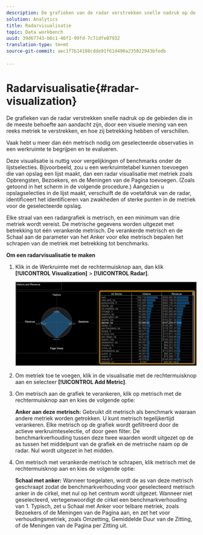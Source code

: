 ```yaml
---
description: De grafieken van de radar verstrekken snelle nadruk op de gebieden die in de meeste behoefte aan aandacht zijn, door een visuele mening van een reeks metriek te verstrekken, en hoe zij betrekking hebben of verschillen.
solution: Analytics
title: Radarvisualisatie
topic: Data workbench
uuid: 39d67743-b6c1-46f1-99fd-7c71dfe07932
translation-type: tm+mt
source-git-commit: aec1f7b14198cdde91f61d490a235022943bfedb

---
```



# Radarvisualisatie{#radar-visualization}

De grafieken van de radar verstrekken snelle nadruk op de gebieden die in de meeste behoefte aan aandacht zijn, door een visuele mening van een reeks metriek te verstrekken, en hoe zij betrekking hebben of verschillen.

Vaak hebt u meer dan één metrisch nodig om geselecteerde observaties in een werkruimte te begrijpen en te evalueren.

Deze visualisatie is nuttig voor vergelijkingen of benchmarks onder de lijstselecties. Bijvoorbeeld, zou u een werkruimtetabel kunnen toevoegen die van opslag een lijst maakt, dan een radar visualisatie met metriek zoals Opbrengsten, Bezoekers, en de Meningen van de Pagina toevoegen. (Zoals getoond in het scherm in de volgende procedure.) Aangezien u opslagselecties in de lijst maakt, verschuift de de voetafdruk van de radar, identificeert het identificeren van zwakheden of sterke punten in de metriek voor de geselecteerde opslag.

Elke straal van een radargrafiek is metrisch, en een minimum van drie metriek wordt vereist. De metrische gegevens worden uitgezet met betrekking tot één verankerde metrisch. De verankerde metrisch en de Schaal aan de parameter van het Anker voor elke metrisch bepalen het schrapen van de metriek met betrekking tot benchmarks.

**Om een radarvisualisatie te maken**

1. Klik in de Werkruimte met de rechtermuisknop aan, dan klik **[!UICONTROL Visualization]** > **[!UICONTROL Radar]**.

   ![](assets/client-rad.png)

1. Om metriek toe te voegen, klik in de visualisatie met de rechtermuisknop aan en selecteer **[!UICONTROL Add Metric]**.
1. Om metrisch aan de grafiek te verankeren, klik op metrisch met de rechtermuisknop aan en kies de volgende optie:

   **Anker aan deze metrisch:** Gebruikt dit metrisch als benchmark waaraan andere metriek worden getrokken. U kunt metrisch tegelijkertijd verankeren. Elke metrisch op de grafiek wordt gefiltreerd door de actieve werkruimteselectie, of door geen filter. De benchmarkverhouding tussen deze twee waarden wordt uitgezet op de as tussen het middelpunt van de grafiek en de metrische naam op de radar. Nul wordt uitgezet in het midden.

1. Om metrisch met verankerde metrisch te schrapen, klik metrisch met de rechtermuisknop aan en kies de volgende optie:

   **Schaal met anker:** Wanneer toegelaten, wordt de as van deze metrisch geschraapt zodat de benchmarkverhouding voor geselecteerd metrisch anker in de cirkel, met nul op het centrum wordt uitgezet. Wanneer niet geselecteerd, vertegenwoordigt de cirkel een benchmarkverhouding van 1. Typisch, zet u Schaal met Anker voor telbare metriek, zoals Bezoekers of de Meningen van de Pagina aan, en zet het voor verhoudingsmetriek, zoals Omzetting, Gemiddelde Duur van de Zitting, of de Meningen van de Pagina per Zitting uit.

